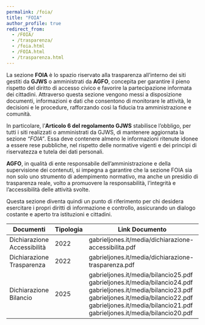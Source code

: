 ```yaml
---
permalink: /foia/
title: "FOIA"
author_profile: true
redirect_from: 
  - /FOIA/
  - /trasparenza/
  - /foia.html
  - /FOIA.html
  - /trasparenza.html
---
```


La sezione **FOIA** è lo spazio riservato alla trasparenza all’interno dei siti gestiti da **GJWS** o amministrati da **AGFO**, concepita per garantire il pieno rispetto del diritto di accesso civico e favorire la partecipazione informata dei cittadini.
Attraverso questa sezione vengono messi a disposizione documenti, informazioni e dati che consentono di monitorare le attività, le decisioni e le procedure, rafforzando così la fiducia tra amministrazione e comunità.

In particolare, l’**Articolo 6 del regolamento GJWS** stabilisce l’obbligo, per tutti i siti realizzati o amministrati da GJWS, di mantenere aggiornata la sezione *“FOIA”*. Essa deve contenere almeno le informazioni ritenute idonee a essere rese pubbliche, nel rispetto delle normative vigenti e dei principi di riservatezza e tutela dei dati personali.

**AGFO**, in qualità di ente responsabile dell’amministrazione e della supervisione dei contenuti, si impegna a garantire che la sezione FOIA sia non solo uno strumento di adempimento normativo, ma anche un presidio di trasparenza reale, volto a promuovere la responsabilità, l’integrità e l’accessibilità delle attività svolte.

Questa sezione diventa quindi un punto di riferimento per chi desidera esercitare i propri diritti di informazione e controllo, assicurando un dialogo costante e aperto tra istituzioni e cittadini.


| Documenti                     | Tipologia | Link Documento                                               |
| ------------------------------| --------- | ------------------------------------------------------------ |
| Dichiarazione Accessibilità   | 2022      | gabrieljones.it/media/dichiarazione-accessibilita.pdf        |
| Dichiarazione Trasparenza     | 2022      | gabrieljones.it/media/dichiarazione-trasparenza.pdf          |
| Dichiarazione Bilancio        | 2025      | gabrieljones.it/media/bilancio25.pdf gabrieljones.it/media/bilancio24.pdf gabrieljones.it/media/bilancio23.pdf gabrieljones.it/media/bilancio22.pdf gabrieljones.it/media/bilancio21.pdf gabrieljones.it/media/bilancio20.pdf                         |
